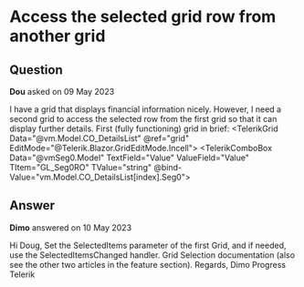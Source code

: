# Access the selected grid row from another grid

## Question

**Dou** asked on 09 May 2023

I have a grid that displays financial information nicely. However, I need a second grid to access the selected row from the first grid so that it can display further details. First (fully functioning) grid in brief: <TelerikGrid Data="@vm.Model.CO_DetailsList" @ref="grid" EditMode="@Telerik.Blazor.GridEditMode.Incell"> <GridColumns> <GridColumn Field="@nameof(CO_Details.Seg0)" Title="Fund" Width="70px"> <EditorTemplate> <TelerikComboBox Data="@vmSeg0.Model" TextField="Value" ValueField="Value" TItem="GL_Seg0RO" TValue="string" @bind-Value="vm.Model.CO_DetailsList[index].Seg0"> <ComboBoxSettings> <ComboBoxPopupSettings MaxHeight="@seg0CmbHeight" /> </ComboBoxSettings> </TelerikComboBox> </EditorTemplate> </GridColumn> </GridColumns> </TelerikGrid>

## Answer

**Dimo** answered on 10 May 2023

Hi Doug, Set the SelectedItems parameter of the first Grid, and if needed, use the SelectedItemsChanged handler. Grid Selection documentation (also see the other two articles in the feature section). Regards, Dimo Progress Telerik

